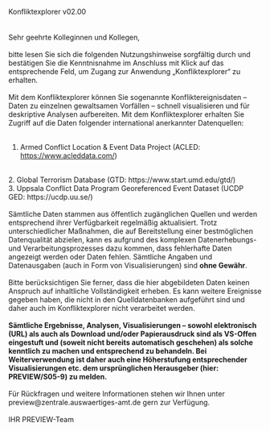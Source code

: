 Konfliktexplorer v02.00
<br><br><br>
Sehr geehrte Kolleginnen und Kollegen, 
<br><br>
bitte lesen Sie sich die folgenden Nutzungshinweise sorgfältig durch und bestätigen Sie die Kenntnisnahme im Anschluss mit Klick auf das entsprechende Feld, um Zugang zur Anwendung „Konfliktexplorer“ zu erhalten.
<br><br>
Mit dem Konfliktexplorer können Sie sogenannte Konfliktereignisdaten – Daten zu einzelnen gewaltsamen Vorfällen – schnell visualisieren und für deskriptive Analysen aufbereiten. Mit dem Konfliktexplorer erhalten Sie Zugriff auf die Daten folgender international anerkannter Datenquellen:
<br><br>
1.	Armed Conflict Location & Event Data Project (ACLED: https://www.acleddata.com/)
<br>
2.	Global Terrorism Database (GTD: https://www.start.umd.edu/gtd/)
<br>
3.	Uppsala Conflict Data Program Georeferenced Event Dataset (UCDP GED: https://ucdp.uu.se/)
<br><br>
Sämtliche Daten stammen aus öffentlich zugänglichen Quellen und werden entsprechend ihrer Verfügbarkeit regelmäßig aktualisiert. Trotz unterschiedlicher Maßnahmen, die auf Bereitstellung einer bestmöglichen Datenqualität abzielen, kann es aufgrund des komplexen Datenerhebungs- und Verarbeitungsprozesses dazu kommen, dass fehlerhafte Daten angezeigt werden oder Daten fehlen. Sämtliche Angaben und Datenausgaben (auch in Form von Visualisierungen) sind <b>ohne Gewähr</b>.
<br><br>
Bitte berücksichtigen Sie ferner, dass die hier abgebildeten Daten keinen Anspruch auf inhaltliche Vollständigkeit erheben. Es kann weitere Ereignisse gegeben haben, die nicht in den Quelldatenbanken aufgeführt sind und daher auch im Konfliktexplorer nicht verarbeitet werden.
<br><br>
<b>Sämtliche Ergebnisse, Analysen, Visualisierungen – sowohl elektronisch (URL) als auch als Download und/oder Papierausdruck sind als VS-Offen eingestuft und (soweit nicht bereits automatisch geschehen) als solche kenntlich zu machen und entsprechend zu behandeln. Bei Weiterverwendung ist daher auch eine Höherstufung entsprechender Visualisierungen etc. dem ursprünglichen Herausgeber (hier: PREVIEW/S05-9) zu melden.</b>
<br><br>
Für Rückfragen und weitere Informationen stehen wir Ihnen unter preview@zentrale.auswaertiges-amt.de gern zur Verfügung.
<br><br>
IHR PREVIEW-Team

